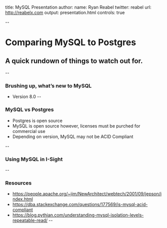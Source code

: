 title: MySQL Presentation
author:
    name: Ryan Reabel
    twitter: reabel
    url: http://reabelx.com
output: presentation.html
controls: true

--

# Comparing MySQL to Postgres
## A quick rundown of things to watch out for.

<!-- test comment-->
--

### Brushing up, what’s new to MySQL

* Version 8.0
--

### MySQL vs Postgres

* Postgres is open source
* MySQL is open source however, licenses must be purched for commercial use
* Depending on version, MySQL may not be ACID Compliant




--

###  Using MySQL in I-Sight

--

### Resources

* https://people.apache.org/~jim/NewArchitect/webtech/2001/09/jepson/index.html
* https://dba.stackexchange.com/questions/177569/is-mysql-acid-compliant
* https://blog.pythian.com/understanding-mysql-isolation-levels-repeatable-read/
--